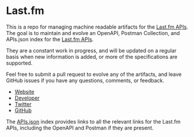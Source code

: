 # Last.fmThis is a repo for managing machine readable artifacts for the [Last.fm APIs](http://www.last.fm/api). The goal is to maintain and evolve an OpenAPI, Postman Collection, and APIs.json index for the [Last.fm APIs](http://www.last.fm/api).They are a constant work in progress, and will be updated on a regular basis when new information is added, or more of the specifications are supported.Feel free to submit a pull request to evolve any of the artifacts, and leave GitHub issues if you have any questions, comments, or feedback.- [Website](http://www.last.fm/api)- [Developer](http://www.last.fm/api)- [Twitter](https://twitter.com/lastfm)- [GitHub](https://github.com/lastfm)The [APIs.json](https://github.com/api-evangelist/last-fm/blob/master/apis.json) index provides links to all the relevant links for the Last.fm APIs, including the OpenAPI and Postman if they are present.